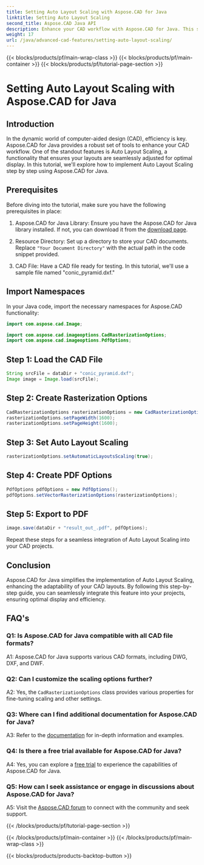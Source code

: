 ```yaml
---
title: Setting Auto Layout Scaling with Aspose.CAD for Java
linktitle: Setting Auto Layout Scaling
second_title: Aspose.CAD Java API
description: Enhance your CAD workflow with Aspose.CAD for Java. This step-by-step guide introduces Auto Layout Scaling, ensuring optimal display and efficiency. Download the library, follow the tutorial, and revolutionize your CAD projects.
weight: 17
url: /java/advanced-cad-features/setting-auto-layout-scaling/
---
```


{{< blocks/products/pf/main-wrap-class >}}
{{< blocks/products/pf/main-container >}}
{{< blocks/products/pf/tutorial-page-section >}}

# Setting Auto Layout Scaling with Aspose.CAD for Java

## Introduction

In the dynamic world of computer-aided design (CAD), efficiency is key. Aspose.CAD for Java provides a robust set of tools to enhance your CAD workflow. One of the standout features is Auto Layout Scaling, a functionality that ensures your layouts are seamlessly adjusted for optimal display. In this tutorial, we'll explore how to implement Auto Layout Scaling step by step using Aspose.CAD for Java.

## Prerequisites

Before diving into the tutorial, make sure you have the following prerequisites in place:

1. Aspose.CAD for Java Library: Ensure you have the Aspose.CAD for Java library installed. If not, you can download it from the [download page](https://releases.aspose.com/cad/java/).

2. Resource Directory: Set up a directory to store your CAD documents. Replace `"Your Document Directory"` with the actual path in the code snippet provided.

3. CAD File: Have a CAD file ready for testing. In this tutorial, we'll use a sample file named "conic_pyramid.dxf."

## Import Namespaces

In your Java code, import the necessary namespaces for Aspose.CAD functionality:

```java
import com.aspose.cad.Image;

import com.aspose.cad.imageoptions.CadRasterizationOptions;
import com.aspose.cad.imageoptions.PdfOptions;
```

## Step 1: Load the CAD File

```java
String srcFile = dataDir + "conic_pyramid.dxf";
Image image = Image.load(srcFile);
```

## Step 2: Create Rasterization Options

```java
CadRasterizationOptions rasterizationOptions = new CadRasterizationOptions();
rasterizationOptions.setPageWidth(1600);
rasterizationOptions.setPageHeight(1600);
```

## Step 3: Set Auto Layout Scaling

```java
rasterizationOptions.setAutomaticLayoutsScaling(true);
```

## Step 4: Create PDF Options

```java
PdfOptions pdfOptions = new PdfOptions();
pdfOptions.setVectorRasterizationOptions(rasterizationOptions);
```

## Step 5: Export to PDF

```java
image.save(dataDir + "result_out_.pdf", pdfOptions);
```

Repeat these steps for a seamless integration of Auto Layout Scaling into your CAD projects.

## Conclusion

Aspose.CAD for Java simplifies the implementation of Auto Layout Scaling, enhancing the adaptability of your CAD layouts. By following this step-by-step guide, you can seamlessly integrate this feature into your projects, ensuring optimal display and efficiency.

## FAQ's

### Q1: Is Aspose.CAD for Java compatible with all CAD file formats?

A1: Aspose.CAD for Java supports various CAD formats, including DWG, DXF, and DWF.

### Q2: Can I customize the scaling options further?

A2: Yes, the `CadRasterizationOptions` class provides various properties for fine-tuning scaling and other settings.

### Q3: Where can I find additional documentation for Aspose.CAD for Java?

A3: Refer to the [documentation](https://reference.aspose.com/cad/java/) for in-depth information and examples.

### Q4: Is there a free trial available for Aspose.CAD for Java?

A4: Yes, you can explore a [free trial](https://releases.aspose.com/) to experience the capabilities of Aspose.CAD for Java.

### Q5: How can I seek assistance or engage in discussions about Aspose.CAD for Java?

A5: Visit the [Aspose.CAD forum](https://forum.aspose.com/c/cad/19) to connect with the community and seek support.

{{< /blocks/products/pf/tutorial-page-section >}}

{{< /blocks/products/pf/main-container >}}
{{< /blocks/products/pf/main-wrap-class >}}

{{< blocks/products/products-backtop-button >}}
